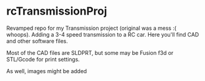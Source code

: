 # rcTransmissionProj
Revamped repo for my Transmission project (original was a mess :( whoops). Adding a 3-4 speed transmission to a RC car. Here you'll find CAD and other software files.

Most of the CAD files are SLDPRT, but some may be Fusion f3d or STL/Gcode for print settings. 

As well, images might be added
